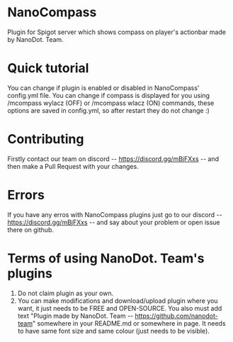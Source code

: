 # NanoCompass
Plugin for Spigot server which shows compass on player's actionbar made by NanoDot. Team.

# Quick tutorial
You can change if plugin is enabled or disabled in NanoCompass' config.yml file.
You can change if compass is displayed for you using /mcompass wylacz (OFF) or /mcompass wlacz (ON) commands, these options are saved in config.yml, so after restart they do not change :)

# Contributing
Firstly contact our team on discord -- https://discord.gg/mBjFXxs -- and then make a Pull Request with your changes.

# Errors
If you have any erros with NanoCompass plugins just go to our discord -- https://discord.gg/mBjFXxs -- and say about your problem or open issue there on github.

# Terms of using NanoDot. Team's plugins
1. Do not claim plugin as your own.
2. You can make modifications and download/upload plugin where you want, it just needs to be FREE and OPEN-SOURCE. You also must add text "Plugin made by NanoDot. Team -- https://github.com/nanodot-team" somewhere in your README.md or somewhere in page. It needs to have same font size and same colour (just needs to be visible).

